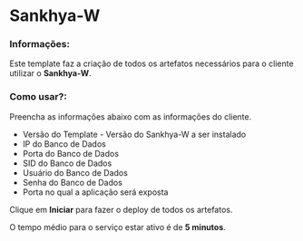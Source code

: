 # Sankhya-W

### Informações:

 Este template faz a criação de todos os artefatos necessários para o cliente utilizar o **Sankhya-W**.
 
### Como usar?:

 Preencha as informações abaixo com as informações do cliente.

- Versão do Template - Versão do Sankhya-W a ser instalado
- IP do Banco de Dados
- Porta do Banco de Dados
- SID do Banco de Dados
- Usuário do Banco de Dados
- Senha do Banco de Dados
- Porta no qual a aplicação será exposta

 Clique em **Iniciar** para fazer o deploy de todos os artefatos.

 O tempo médio para o serviço estar ativo é de **5 minutos**. 